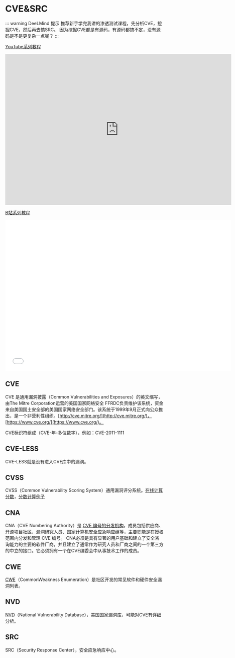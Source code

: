 # CVE&SRC

::: warning DeeLMind 提示
推荐新手学完我讲的渗透测试课程，先分析CVE，挖掘CVE，然后再去搞SRC。
因为挖掘CVE都是有源码，有源码都搞不定，没有源码是不是更复杂一点呢？
:::

[YouTube系列教程](https://www.youtube.com/watch?v=xaJVG8go4GA&list=PLgZqc0esdeS88f_MviZ6V-1QdCde8qwrn)
<iframe width="720px" height="480px" src="https://www.youtube.com/embed/xaJVG8go4GA" title="YouTube video player" frameborder="0" allow="accelerometer; autoplay; clipboard-write; encrypted-media; gyroscope; picture-in-picture" allowfullscreen></iframe>

[B站系列教程](https://www.bilibili.com/medialist/play/282616786?from=space&business=space_series&business_id=2796020&desc=1&spm_id_from=333.999.0.0)
<iframe src="//player.bilibili.com/player.html?aid=688191733&bvid=BV1a24y1d7rv&cid=899742426&page=1"  frameborder="no"  allowfullscreen="true" style="width:720px;height:480px"> 
</iframe>


<DocsAD/>

## CVE
CVE 是通用漏洞披露（Common Vulnerabilities and Exposures）的英文缩写，由The Mitre Corporation运营的美国国家网络安全 FFRDC负责维护该系统，资金来自美国国土安全部的美国国家网络安全部门。该系统于1999年9月正式向公众推出，是一个非营利性组织。[http://cve.mitre.org/](http://cve.mitre.org/)，[https://www.cve.org/](https://www.cve.org/)。

CVE标识符组成（CVE-年-多位数字），例如：CVE-2011-1111

## CVE-LESS
CVE-LESS就是没有进入CVE库中的漏洞。

## CVSS
CVSS（Common Vulnerability Scoring System）通用漏洞评分系统。[在线计算分数](https://nvd.nist.gov/vuln-metrics/cvss/v3-calculator)，[分数计算例子](https://www.first.org/cvss/examples)

## CNA
CNA（CVE Numbering Authority）是 [CVE 编号的分发机构](https://www.cve.org/ProgramOrganization/CNAs)，成员包括供应商、开源项目社区、漏洞研究人员、国家计算机安全应急响应组等，主要职能是在授权范围内分发和管理 CVE 编号。
CNA必须是具有显著的用户基础和建立了安全咨询能力的主要的软件厂商，并且建立了通常作为研究人员和厂商之间的一个第三方的中立的接口。它必须拥有一个在CVE编委会中从事技术工作的成员。

## CWE
[CWE](https://cwe.mitre.org/)（CommonWeakness Enumeration）是社区开发的常见软件和硬件安全漏洞列表。

## NVD
[NVD](https://nvd.nist.gov/)（National Vulnerability Database），美国国家漏洞库，可能对CVE有详细分析。


## SRC
SRC（Security Response Center），安全应急响应中心。